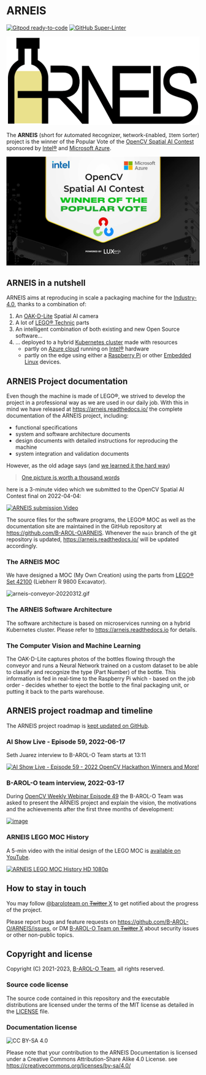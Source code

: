 # ARNEIS

[![Gitpod ready-to-code](https://img.shields.io/badge/Gitpod-ready--to--code-908a85?logo=gitpod)](https://gitpod.io/#https://github.com/B-AROL-O/ARNEIS)
[![GitHub Super-Linter](https://github.com/B-AROL-O/ARNEIS/workflows/Lint%20Code%20Base/badge.svg)](https://github.com/marketplace/actions/super-linter)

[![ARNEIS logo](docs/images/arneis-logo.png)](https://arneis.readthedocs.io/)

The **ARNEIS** (short for `A`utomated `R`ecognizer, `N`etwork-`E`nabled, `I`tem `S`orter) project is the winner of the Popular Vote of the [OpenCV Spatial AI Contest](https://opencv.org/opencv-spatial-ai-contest/) sponsored by [Intel&reg;](https://www.intel.com/) and [Microsoft Azure](https://azure.microsoft.com/).

[![2022-06-14-opencv-spatial-ai-contest-popular-vote-winner.jpg](docs/images/2022-06-14-opencv-spatial-ai-contest-popular-vote-winner.jpg)](https://opencv.org/announcing-the-opencv-spatial-ai-contest-popular-vote-winner/)

## ARNEIS in a nutshell

ARNEIS aims at reproducing in scale a packaging machine for the [Industry-4.0](https://en.wikipedia.org/wiki/Fourth_Industrial_Revolution), thanks to a combination of:

1. An [OAK-D-Lite](https://docs.luxonis.com/projects/hardware/en/latest/pages/DM9095.html) Spatial AI camera
2. A lot of [LEGO&reg; Technic](https://www.lego.com/) parts
3. An intelligent combination of both existing and new Open Source software...
4. ... deployed to a hybrid [Kubernetes cluster](https://kubernetes.io/) made with resources
   - partly on [Azure cloud](https://azure.microsoft.com/) running on [Intel&reg;](https://www.intel.com/) hardware
   - partly on the edge using either a [Raspberry Pi](https://www.raspberrypi.org/) or other [Embedded Linux](https://linuxfoundation.org/) devices.

## ARNEIS Project documentation

Even though the machine is made of LEGO&reg;, we strived to develop the project in a professional way as we are used in our daily job.
With this in mind we have released at <https://arneis.readthedocs.io/> the complete documentation of the ARNEIS project, including:

- functional specifications
- system and software architecture documents
- design documents with detailed instructions for reproducing the machine
- system integration and validation documents

However, as the old adage says (and [we learned it the hard way](https://idioms.thefreedictionary.com/learned+the+hard+way))

> [One picture is worth a thousand words](https://en.wikipedia.org/wiki/A_picture_is_worth_a_thousand_words)

here is a 3-minute video which we submitted to the OpenCV Spatial AI Contest final on 2022-04-04:

<!--
[![ARNEIS submission Video draft - v0.4](https://img.youtube.com/vi/eBbF6LRGaUA/0.jpg)](https://www.youtube.com/watch?v=eBbF6LRGaUA "ARNEIS submission Video draft - v0.4")
-->

[![ARNEIS submission Video](https://img.youtube.com/vi/qHFRRHWtTqY/0.jpg)](https://www.youtube.com/watch?v=qHFRRHWtTqY "ARNEIS submission Video")

The source files for the software programs, the LEGO&reg; MOC as well as the documentation site are maintained in the GitHub repository at <https://github.com/B-AROL-O/ARNEIS>.
Whenever the `main` branch of the git repository is updated, <https://arneis.readthedocs.io/> will be updated accordingly.

### The ARNEIS MOC

We have designed a MOC (My Own Creation) using the parts from [LEGO&reg; Set 42100](https://arneis.readthedocs.io/en/latest/lego-set-42100/README.html) (Liebherr R 9800 Excavator).

![arneis-conveyor-20220312.gif](https://github.com/B-AROL-O/ARNEIS/raw/main/mocs/project/arneis-conveyor-20220312.gif)

### The ARNEIS Software Architecture

The software architecture is based on microservices running on a hybrid Kubernetes cluster.
Please refer to <https://arneis.readthedocs.io> for details.

### The Computer Vision and Machine Learning

The OAK-D-Lite captures photos of the bottles flowing through the conveyor and runs a Neural Network trained on a custom dataset to be able to classify and recognize the type (Part Number) of the bottle. This information is fed in real-time to the Raspberry Pi which - based on the job order - decides whether to eject the bottle to the final packaging unit, or putting it back to the parts warehouse.

## ARNEIS project roadmap and timeline

The ARNEIS project roadmap is [kept updated on GitHub](https://github.com/B-AROL-O/ARNEIS/milestones?direction=asc%26sort=due_date%26state=open).

<!--
[Gianpaolo Macario](https://github.com/gmacario/) publishes regular updates of the ARNEIS project on [his personal blog](https://gmacario.github.io/posts).
-->

### AI Show Live - Episode 59, 2022-06-17

Seth Juarez interview to B-AROL-O Team starts at 13:11

[![AI Show Live - Episode 59 - 2022 OpenCV Hackathon Winners and More!](https://img.youtube.com/vi/cl1sDvzCD9c/0.jpg)](https://www.youtube.com/watch?v=cl1sDvzCD9c&t=791s "AI Show Live - Episode 59 - 2022 OpenCV Hackathon Winners and More!")

### B-AROL-O team interview, 2022-03-17

 During [OpenCV Weekly Webinar Episode 49](https://twitter.com/opencvweekly/status/1504487889630945281) the B-AROL-O Team was asked to present the ARNEIS project and explain the vision, the motivations and the achievements after the first three months of development:

<!-- TODO: <https://github.com/B-AROL-O/ARNEIS/issues/259> -->

[![image](https://user-images.githubusercontent.com/75182/159136335-12c6b155-d7be-4172-bf84-1a45ef91c181.png)](https://www.linkedin.com/video/event/urn:li:ugcPost:6909587011267891201/)

### ARNEIS LEGO MOC History

A 5-min video with the initial design of the LEGO MOC is [available on YouTube](https://www.youtube.com/watch?v=S-DiK0UgNBY).

[![ARNEIS LEGO MOC History HD 1080p](https://img.youtube.com/vi/S-DiK0UgNBY/0.jpg)](https://www.youtube.com/watch?v=S-DiK0UgNBY "ARNEIS LEGO MOC History HD 1080p")

## How to stay in touch

You may follow [@baroloteam on ~~Twitter~~ X](https://x.com/baroloteam) to get notified about the progress of the project.

Please report bugs and feature requests on <https://github.com/B-AROL-O/ARNEIS/issues>, or DM [B-AROL-O Team on ~~Twitter~~ X](https://x.com/baroloteam) about security issues or other non-public topics.

## Copyright and license

Copyright (C) 2021-2023, [B-AROL-O Team](https://github.com/B-AROL-O), all rights reserved.

### Source code license

The source code contained in this repository and the executable distributions are licensed under the terms of the MIT license as detailed in the [LICENSE](LICENSE) file.

### Documentation license

![CC BY-SA 4.0](https://i.creativecommons.org/l/by-sa/4.0/88x31.png)

Please note that your contribution to the ARNEIS Documentation is licensed under a Creative Commons Attribution-Share Alike 4.0 License. see <https://creativecommons.org/licenses/by-sa/4.0/>

<!-- EOF -->
